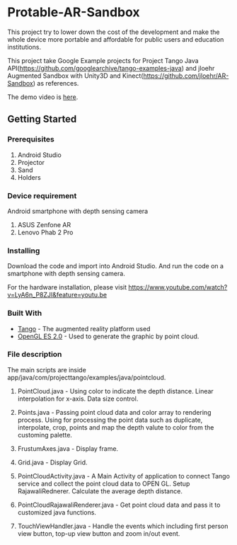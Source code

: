 # Protable-AR-Sandbox

This project try to lower down the cost of the development and make the whole device more portable and affordable for public users and education institutions.

This project take Google Example projects for Project Tango Java API(https://github.com/googlearchive/tango-examples-java) and jloehr Augmented Sandbox with Unity3D and Kinect(https://github.com/jloehr/AR-Sandbox) as references.

The demo video is [here](https://www.youtube.com/watch?v=OLO_ZaWwkNw).

## Getting Started

### Prerequisites


1. Android Studio
2. Projector
3. Sand
4. Holders

### Device requirement

Android smartphone with depth sensing camera
1. ASUS Zenfone AR
2. Lenovo Phab 2 Pro

### Installing

Download the code and import into Android Studio.
And run the code on a smartphone with depth sensing camera.

For the hardware installation, please visit https://www.youtube.com/watch?v=LyA6n_P8ZJI&feature=youtu.be

### Built With

* [Tango](https://developers.google.com/tango/apis/overview) - The augmented reality platform used
* [OpenGL ES 2.0](https://www.khronos.org/opengles/) - Used to generate the graphic by point cloud.

### File description

The main scripts are inside app/java/com/projecttango/examples/java/pointcloud.

1. PointCloud.java - Using color to indicate the depth distance. Linear interpolation for x-axis. Data size control. 

2. Points.java - Passing point cloud data and color array to rendering process. Using for processing the point data such as duplicate, interpolate, crop, points and map the depth valute to color from the customing palette.

3. FrustumAxes.java - Display frame.

4. Grid.java - Display Grid.

5. PointCloudActivity.java - A Main Activity of application to connect Tango service and collect the point cloud data to OPEN GL. Setup RajawaliRednerer. Calculate the average depth distance.

6. PointCloudRajawaliRenderer.java - Get point cloud data and pass it to customized java functions.

7. TouchViewHandler.java - Handle the events which including first person view button, top-up view button and zoom in/out event.



